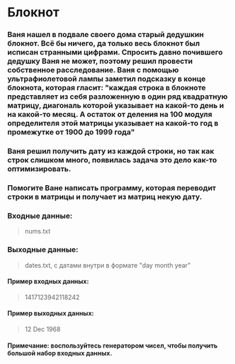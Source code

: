 # Блокнот
### Ваня нашел в подвале своего дома старый дедушкин блокнот. Всё бы ничего, да только весь блокнот был исписан странными цифрами. Спросить давно почившего дедушку Ваня не может, поэтому решил провести собственное расследование. Ваня с помощью ультрафиолетовой лампы заметил подсказку в конце блокнота, которая гласит: "каждая строка в блокноте представляет из себя разложенную в один ряд квадратную матрицу, диагональ которой указывает на какой-то день и на какой-то месяц. А остаток от деления на 100 модуля определителя этой матрицы указывает на какой-то год в промежутке от 1900 до 1999 года"

### Ваня решил получить дату из каждой строки, но так как строк слишком много, появилась задача это дело как-то оптимизировать.
### Помогите Ване написать программу, которая переводит строки в матрицы и получает из матриц некую дату.

### Входные данные:
> nums.txt

### Выходные данные:
> dates.txt, с датами внутри в формате "day month year"

#### Пример входных данных:
> 1417123942118242

#### Пример выходных данных:
> 12 Dec 1968

#### Примечание: воспользуйтесь генератором чисел, чтобы получить большой набор входных данных.
